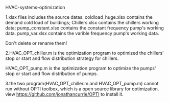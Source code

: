 HVAC-systems-optimization
 
1.xlsx files includes the source datas.
coldload_huge.xlsx contains the demand cold load of buildings; Chillers.xlsx contains the chillers working data;  pump_constant.xlsx contains the constant frequency pump's working data. pump_var.xlsx contains the varible frequency pump's working data.

Don't delete or rename them!

2.HVAC_OPT_chiller.m is the optimization program to optimized the chillers' stop or start and flow distribution strategy for chillers.

HVAC_OPT_pump.m is the optimization program to optimize the pumps' stop or start and flow distribution of pumps.

3.the two program(HVAC_OPT_chiller.m and HVAC_OPT_pump.m) cannot run without OPTI toolbox, which is a open source library for optimization. view https://github.com/jonathancurrie/OPTI  to install it.

